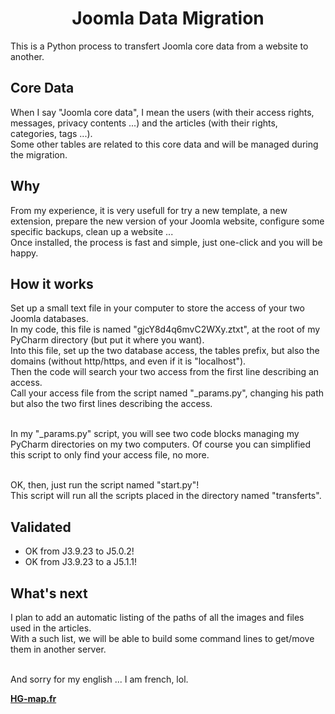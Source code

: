 
<h1 align="center">Joomla Data Migration</h1>

This is a Python process to transfert Joomla core data from a website to another.

## Core Data
When I say "Joomla core data", I mean the users (with their access rights, messages, privacy contents ...) and the articles (with their rights, categories, tags ...).
<br>Some other tables are related to this core data and will be managed during the migration.

## Why
From my experience, it is very usefull for try a new template, a new extension, prepare the new version of your Joomla website, configure some specific backups, clean up a website ...
<br>Once installed, the process is fast and simple, just one-click and you will be happy.

## How it works
Set up a small text file in your computer to store the access of your two Joomla databases.
<br>In my code, this file is named "gjcY8d4q6mvC2WXy.ztxt", at the root of my PyCharm directory (but put it where you want).
<br>Into this file, set up the two database access, the tables prefix, but also the domains (without http/https, and even if it is "localhost").
<br>Then the code will search your two access from the first line describing an access.
<br>Call your access file from the script named "_params.py", changing his path but also the two first lines describing the access.

<br>In my "_params.py" script, you will see two code blocks managing my PyCharm directories on my two computers. Of course you can simplified this script to only find your access file, no more.

<br>OK, then, just run the script named "start.py"!
<br>This script will run all the scripts placed in the directory named "transferts".

## Validated
<ul>
<li>OK from J3.9.23 to J5.0.2!</li>
<li>OK from J3.9.23 to a J5.1.1!</li>
</ul>

## What's next
I plan to add an automatic listing of the paths of all the images and files used in the articles.
<br>With a such list, we will be able to build some command lines to get/move them in another server.

<br>And sorry for my english ... I am french, lol.

<b><a href="https://hg-map.fr/">HG-map.fr</a></b>

